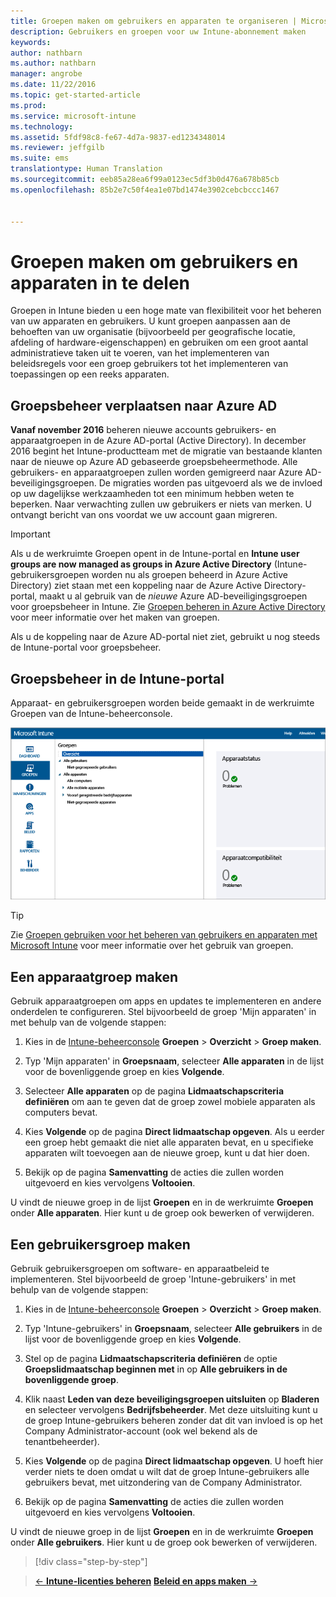 ```yaml
---
title: Groepen maken om gebruikers en apparaten te organiseren | Microsoft Intune
description: Gebruikers en groepen voor uw Intune-abonnement maken
keywords: 
author: nathbarn
ms.author: nathbarn
manager: angrobe
ms.date: 11/22/2016
ms.topic: get-started-article
ms.prod: 
ms.service: microsoft-intune
ms.technology: 
ms.assetid: 5fdf98c8-fe67-4d7a-9837-ed1234348014
ms.reviewer: jeffgilb
ms.suite: ems
translationtype: Human Translation
ms.sourcegitcommit: eeb85a28ea6f99a0123ec5df3b0d476a678b85cb
ms.openlocfilehash: 85b2e7c50f4ea1e07bd1474e3902cebcbccc1467


---
```



# <a name="create-groups-to-organize-users-and-devices"></a>Groepen maken om gebruikers en apparaten in te delen
Groepen in Intune bieden u een hoge mate van flexibiliteit voor het beheren van uw apparaten en gebruikers. U kunt groepen aanpassen aan de behoeften van uw organisatie (bijvoorbeeld per geografische locatie, afdeling of hardware-eigenschappen) en gebruiken om een groot aantal administratieve taken uit te voeren, van het implementeren van beleidsregels voor een groep gebruikers tot het implementeren van toepassingen op een reeks apparaten.

## <a name="group-management-moving-to-azure-ad"></a>Groepsbeheer verplaatsen naar Azure AD

**Vanaf november 2016** beheren nieuwe accounts gebruikers- en apparaatgroepen in de Azure AD-portal (Active Directory). In december 2016 begint het Intune-productteam met de migratie van bestaande klanten naar de nieuwe op Azure AD gebaseerde groepsbeheermethode. Alle gebruikers- en apparaatgroepen zullen worden gemigreerd naar Azure AD-beveiligingsgroepen. De migraties worden pas uitgevoerd als we de invloed op uw dagelijkse werkzaamheden tot een minimum hebben weten te beperken. Naar verwachting zullen uw gebruikers er niets van merken. U ontvangt bericht van ons voordat we uw account gaan migreren.


>[!IMPORTANT]
>
>Als u de werkruimte Groepen opent in de Intune-portal en **Intune user groups are now managed as groups in Azure Active Directory** (Intune-gebruikersgroepen worden nu als groepen beheerd in Azure Active Directory) ziet staan met een koppeling naar de Azure Active Directory-portal, maakt u al gebruik van de *nieuwe* Azure AD-beveiligingsgroepen voor groepsbeheer in Intune. Zie [Groepen beheren in Azure Active Directory](https://docs.microsoft.com/azure/active-directory/active-directory-groups-create-azure-portal) voor meer informatie over het maken van groepen.
>
>Als u de koppeling naar de Azure AD-portal niet ziet, gebruikt u nog steeds de Intune-portal voor groepsbeheer.

## <a name="group-management-in-the-intune-portal"></a>Groepsbeheer in de Intune-portal

Apparaat- en gebruikersgroepen worden beide gemaakt in de werkruimte Groepen van de Intune-beheerconsole.

![Werkruimte Groepen op de beheerconsole](./media/groups.png)


> [!TIP]
> Zie [Groepen gebruiken voor het beheren van gebruikers en apparaten met Microsoft Intune](/intune/deploy-use/use-groups-to-manage-users-and-devices-with-microsoft-intune) voor meer informatie over het gebruik van groepen.


## <a name="create-a-device-group"></a>Een apparaatgroep maken
Gebruik apparaatgroepen om apps en updates te implementeren en andere onderdelen te configureren. Stel bijvoorbeeld de groep 'Mijn apparaten' in met behulp van de volgende stappen:

1.  Kies in de [Intune-beheerconsole](https://manage.microsoft.com/) **Groepen** > **Overzicht** > **Groep maken**.

2.  Typ 'Mijn apparaten' in **Groepsnaam**, selecteer **Alle apparaten** in de lijst voor de bovenliggende groep en kies **Volgende**.

3.  Selecteer **Alle apparaten** op de pagina **Lidmaatschapscriteria definiëren** om aan te geven dat de groep zowel mobiele apparaten als computers bevat.

4.  Kies **Volgende** op de pagina **Direct lidmaatschap opgeven**. Als u eerder een groep hebt gemaakt die niet alle apparaten bevat, en u specifieke apparaten wilt toevoegen aan de nieuwe groep, kunt u dat hier doen.

5.  Bekijk op de pagina **Samenvatting** de acties die zullen worden uitgevoerd en kies vervolgens **Voltooien**.

U vindt de nieuwe groep in de lijst **Groepen** en in de werkruimte **Groepen** onder **Alle apparaten**. Hier kunt u de groep ook bewerken of verwijderen.

## <a name="create-a-user-group"></a>Een gebruikersgroep maken
Gebruik gebruikersgroepen om software- en apparaatbeleid te implementeren. Stel bijvoorbeeld de groep 'Intune-gebruikers' in met behulp van de volgende stappen:

1.  Kies in de [Intune-beheerconsole](https://manage.microsoft.com/) **Groepen** > **Overzicht** > **Groep maken**.

2.  Typ 'Intune-gebruikers' in **Groepsnaam**, selecteer **Alle gebruikers** in de lijst voor de bovenliggende groep en kies **Volgende**.

3.  Stel op de pagina **Lidmaatschapscriteria definiëren** de optie **Groepslidmaatschap beginnen met** in op **Alle gebruikers in de bovenliggende groep**.

4.  Klik naast **Leden van deze beveiligingsgroepen uitsluiten** op **Bladeren** en selecteer vervolgens **Bedrijfsbeheerder**. Met deze uitsluiting kunt u de groep Intune-gebruikers beheren zonder dat dit van invloed is op het Company Administrator-account (ook wel bekend als de tenantbeheerder).

5.  Kies **Volgende** op de pagina **Direct lidmaatschap opgeven**. U hoeft hier verder niets te doen omdat u wilt dat de groep Intune-gebruikers alle gebruikers bevat, met uitzondering van de Company Administrator.

6.  Bekijk op de pagina **Samenvatting** de acties die zullen worden uitgevoerd en kies vervolgens **Voltooien**.

U vindt de nieuwe groep in de lijst **Groepen** en in de werkruimte **Groepen** onder **Alle gebruikers**. Hier kunt u de groep ook bewerken of verwijderen.

>[!div class="step-by-step"]

>[&larr; **Intune-licenties beheren**](.\start-with-a-paid-subscription-to-microsoft-intune-step-4.md)       [**Beleid en apps maken** &rarr;](.\start-with-a-paid-subscription-to-microsoft-intune-step-6.md)  



<!--HONumber=Dec16_HO2-->


